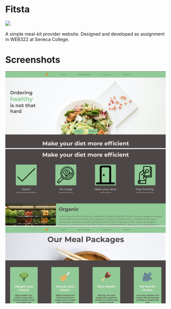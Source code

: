 <!-- JavaScript,HTML,CSS,Handlebars,NodeJS,Express,PostgreSQL -->
# Fitsta

<p>
    <a href="https://obscure-plateau-15263.herokuapp.com/"><img src="https://img.shields.io/badge/Live-Demo-blueviolet?style=flat-square"></a>
    </p>

A simple meal-kit provider website. Designed and developed as assignment in WEB322 at Seneca College.

# Screenshots
![Screenshot1](https://github.com/alisedighmoghadam/Fitsta/blob/main/screenshots/1.png?raw=true)
![Screenshot2](https://github.com/alisedighmoghadam/Fitsta/blob/main/screenshots/2.png?raw=true)
![Screenshot3](https://github.com/alisedighmoghadam/Fitsta/blob/main/screenshots/3.png?raw=true)
